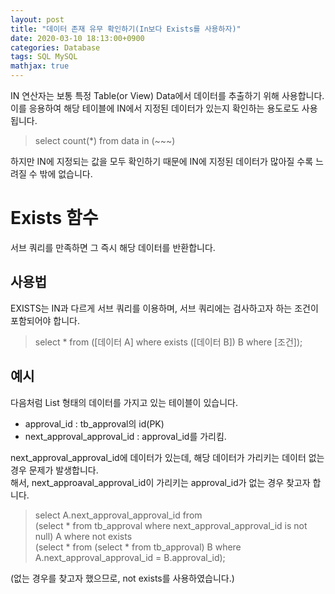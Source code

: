 ```yaml
---
layout: post
title: "데이터 존재 유무 확인하기(In보다 Exists를 사용하자)"
date: 2020-03-10 18:13:00+0900
categories: Database
tags: SQL MySQL
mathjax: true
---
```


IN 연산자는 보통 특정 Table(or View) Data에서 데이터를 추출하기 위해 사용합니다.  이를 응용하여 해당 테이블에 IN에서 지정된 데이터가 있는지 확인하는 용도로도 사용됩니다.
> select count(*) from data in (~~~)

하지만 IN에 지정되는 값을 모두 확인하기 때문에 IN에 지정된 데이터가 많아질 수록 느려질 수 밖에 없습니다.

# Exists 함수
서브 쿼리를 만족하면 그 즉시 해당 데이터를 반환합니다. 

## 사용법
EXISTS는 IN과 다르게 서브 쿼리를 이용하며, 서브 쿼리에는 검사하고자 하는 조건이 포함되어야 합니다.
> select * from ([데이터 A] where exists ([데이터 B]) B where [조건]);


## 예시
다음처럼 List 형태의 데이터를 가지고 있는 테이블이 있습니다.  
  * approval_id : tb_approval의 id(PK)
  * next_approval_approval_id : approval_id를 가리킴.  

next_approval_approval_id에 데이터가 있는데, 해당 데이터가 가리키는 데이터 없는 경우 문제가 발생합니다.  
해서, next_approaval_approval_id이 가리키는 approval_id가 없는 경우 찾고자 합니다.

> select A.next_approval_approval_id from   
	  (select * from tb_approval where next_approval_approval_id is not null) A where not exists   
			(select * from (select * from tb_approval) B where A.next_approval_approval_id = B.approval_id);  

(없는 경우를 찾고자 했으므로, not exists를 사용하였습니다.)


